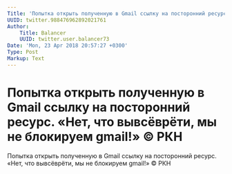 ```yaml
---
Title: 'Попытка открыть полученную в Gmail ссылку на посторонний ресурс. «Нет, что вывсёврёти, мы не блокируем gmail!» © РКН'
UUID: twitter.988476962892021761
Author:
    Title: Balancer
    UUID: twitter.user.balancer73
Date: 'Mon, 23 Apr 2018 20:57:27 +0300'
Type: Post
Markup: Text
---
```


# Попытка открыть полученную в Gmail ссылку на посторонний ресурс. «Нет, что вывсёврёти, мы не блокируем gmail!» © РКН

Попытка открыть полученную в Gmail ссылку на посторонний
ресурс. «Нет, что вывсёврёти, мы не блокируем gmail!» © РКН